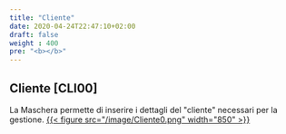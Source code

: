 ```yaml
---
title: "Cliente"
date: 2020-04-24T22:47:10+02:00
draft: false
weight : 400
pre: "<b></b>"
---
```


## Cliente [CLI00]
La Maschera permette di inserire i dettagli del "cliente" necessari per la gestione.
[{{< figure src="/image/Cliente0.png"  width="850"  >}}](/image/Cliente0.png)

